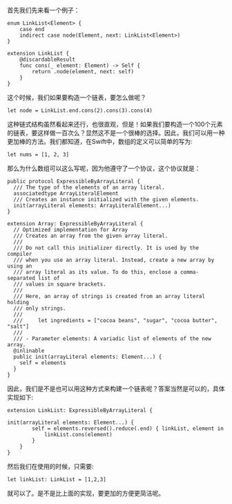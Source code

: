 首先我们先来看一个例子：

	enum LinkList<Element> {
	    case end
	    indirect case node(Element, next: LinkList<Element>)
	}
	
	extension LinkList {
		@discardableResult
	    func cons(_ element: Element) -> Self {
	        return .node(element, next: self)
	    }
    }
	
这个时候，我们如果要构造一个链表，要怎么做呢？

	let node = LinkList.end.cons(2).cons(3).cons(4)
	
这种链式结构虽然看起来还行，也很直观，但是！如果我们要构造一个100个元素的链表，要这样做一百次么？显然这不是一个很棒的选择。因此，我们可以用一种更加棒的方法。我们都知道，在Swift中，数组的定义可以简单的写为:

	let nums = [1, 2, 3]
	
那么为什么数组可以这么写呢，因为他遵守了一个协议，这个协议就是：

	public protocol ExpressibleByArrayLiteral {
	  /// The type of the elements of an array literal.
	  associatedtype ArrayLiteralElement
	  /// Creates an instance initialized with the given elements.
	  init(arrayLiteral elements: ArrayLiteralElement...)
	}
	
	extension Array: ExpressibleByArrayLiteral {
	  // Optimized implementation for Array
	  /// Creates an array from the given array literal.
	  ///
	  /// Do not call this initializer directly. It is used by the compiler
	  /// when you use an array literal. Instead, create a new array by using an
	  /// array literal as its value. To do this, enclose a comma-separated list of
	  /// values in square brackets.
	  ///
	  /// Here, an array of strings is created from an array literal holding
	  /// only strings.
	  ///
	  ///     let ingredients = ["cocoa beans", "sugar", "cocoa butter", "salt"]
	  ///
	  /// - Parameter elements: A variadic list of elements of the new array.
	  @inlinable
	  public init(arrayLiteral elements: Element...) {
	    self = elements
	  }
	}
	
因此，我们是不是也可以用这种方式来构建一个链表呢？答案当然是可以的，具体实现如下:

	extension LinkList: ExpressibleByArrayLiteral {
    
    init(arrayLiteral elements: Element...) {
	        self = elements.reversed().reduce(.end) { linkList, element in
	            linkList.cons(element)
	        }
	    }
	}

然后我们在使用的时候，只需要:

	let linkList: LinkList = [1,2,3]
	
就可以了。是不是比上面的实现，要更加的方便更简洁呢。